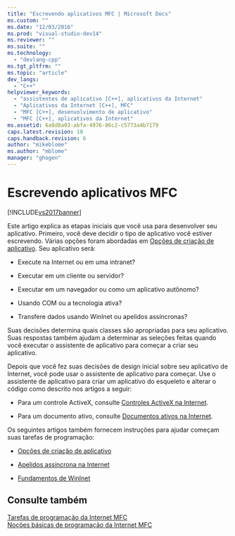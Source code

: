 ```yaml
---
title: "Escrevendo aplicativos MFC | Microsoft Docs"
ms.custom: ""
ms.date: "12/03/2016"
ms.prod: "visual-studio-dev14"
ms.reviewer: ""
ms.suite: ""
ms.technology: 
  - "devlang-cpp"
ms.tgt_pltfrm: ""
ms.topic: "article"
dev_langs: 
  - "C++"
helpviewer_keywords: 
  - "assistentes de aplicativo [C++], aplicativos da Internet"
  - "Aplicativos da Internet [C++], MFC"
  - "MFC [C++], desenvolvimento de aplicativo"
  - "MFC [C++], aplicativos da Internet"
ms.assetid: 6a8d8a03-abfa-4976-86c2-c5773a4b7179
caps.latest.revision: 10
caps.handback.revision: 6
author: "mikeblome"
ms.author: "mblome"
manager: "ghogen"
---
```

# Escrevendo aplicativos MFC
[!INCLUDE[vs2017banner](../assembler/inline/includes/vs2017banner.md)]

Este artigo explica as etapas iniciais que você usa para desenvolver seu aplicativo.  Primeiro, você deve decidir o tipo de aplicativo você estiver escrevendo.  Várias opções foram abordadas em [Opções de criação de aplicativo](../mfc/application-design-choices.md).  Seu aplicativo será:  
  
-   Execute na Internet ou em uma intranet?  
  
-   Executar em um cliente ou servidor?  
  
-   Executar em um navegador ou como um aplicativo autônomo?  
  
-   Usando COM ou a tecnologia ativa?  
  
-   Transfere dados usando WinInet ou apelidos assíncronas?  
  
 Suas decisões determina quais classes são apropriadas para seu aplicativo.  Suas respostas também ajudam a determinar as seleções feitas quando você executar o assistente de aplicativo para começar a criar seu aplicativo.  
  
 Depois que você fez suas decisões de design inicial sobre seu aplicativo de Internet, você pode usar o assistente de aplicativo para começar.  Use o assistente de aplicativo para criar um aplicativo do esqueleto e alterar o código como descrito nos artigos a seguir:  
  
-   Para um controle ActiveX, consulte [Controles ActiveX na Internet](../mfc/activex-controls-on-the-internet.md).  
  
-   Para um documento ativo, consulte [Documentos ativos na Internet](../Topic/Active%20Documents%20on%20the%20Internet.md).  
  
 Os seguintes artigos também fornecem instruções para ajudar começam suas tarefas de programação:  
  
-   [Opções de criação de aplicativo](../mfc/application-design-choices.md)  
  
-   [Apelidos assíncrona na Internet](../mfc/asynchronous-monikers-on-the-internet.md)  
  
-   [Fundamentos de WinInet](../mfc/wininet-basics.md)  
  
## Consulte também  
 [Tarefas de programação da Internet MFC](../mfc/mfc-internet-programming-tasks.md)   
 [Noções básicas de programação da Internet MFC](../mfc/mfc-internet-programming-basics.md)